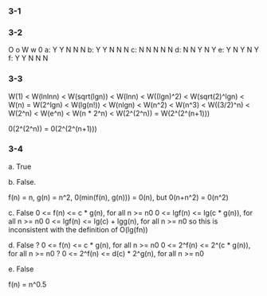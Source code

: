 ### 3-1

### 3-2

   O o W w 0
a: Y Y N N N
b: Y Y N N N
c: N N N N N
d: N N Y N Y
e: Y N Y N Y
f: Y Y N N N

### 3-3

W(1) < W(lnlnn) < W(sqrt(lgn)) < W(lnn) < W((lgn)^2) < W(sqrt(2)^lgn) < W(n) = W(2^lgn) < W(lg(n!)) < W(nlgn) < W(n^2) < W(n^3) < W((3/2)^n) < W(2^n) < W(e^n) < W(n * 2^n) < W(2^(2^n)) = W(2^(2^(n+1)))


0(2^(2^n)) = 0(2^(2^(n+1)))

### 3-4

a. True

b. False. 

f(n) = n, g(n) = n^2, 0(min(f(n), g(n))) = 0(n), but 0(n+n^2) = 0(n^2)

c. False
   0 <= f(n) <= c * g(n), for all n >= n0
   0 <= lgf(n) <= lg(c * g(n)), for all n >= n0
   0 <= lgf(n) <= lg(c) + lgg(n), for all n >= n0
so this is inconsistent with the definition of O(lg(fn))

d. False ? 
   0 <= f(n) <= c * g(n), for all n >= n0
   0 <= 2^f(n) <= 2^(c * g(n)), for all n >= n0
?  0 <= 2^f(n) <= d(c) * 2^g(n), for all n >= n0

e. False

f(n) = n^0.5


